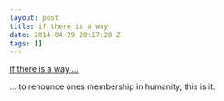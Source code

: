 ```yaml
---
layout: post
title: if there is a way
date: 2014-04-29 20:17:28 Z
tags: []
---
```

[If there is a way ...](http://m.thestar.com/#!/gta/redirect/4eae53ac92755eea7a66a0279f90f47a)

… to renounce ones membership in humanity, this is it.
